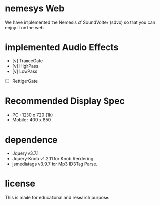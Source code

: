 # nemesys Web
We have implemented the Nemesis of SoundVoltex (sdvx) so that you can enjoy it on the web.

# implemented Audio Effects
- [v] TranceGate
- [v] HighPass
- [v] LowPass
- [ ] RettigerGate

# Recommended Display Spec
- PC : 1280 x 720 (1k)
- Mobile : 400 x 850

# dependence
- Jquery v3.7.1
- Jquery-Knob v1.2.11 for Knob Rendering
- jsmediatags v3.9.7 for Mp3 ID3Tag Parse.

# license
This is made for educational and research purpose.